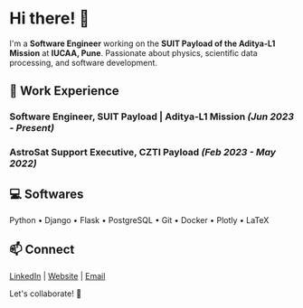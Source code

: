 
# Hi there! 👋

I'm a **Software Engineer** working on the **SUIT Payload of the Aditya-L1 Mission** at **IUCAA, Pune**. Passionate about physics, scientific data processing, and software development.

## 🚀 Work Experience

### **Software Engineer, SUIT Payload | Aditya-L1 Mission** *(Jun 2023 - Present)*
### **AstroSat Support Executive, CZTI Payload** *(Feb 2023 - May 2022)*

## 💻 Softwares
Python • Django • Flask • PostgreSQL • Git • Docker • Plotly • LaTeX

## 📫 Connect
[LinkedIn](www.linkedin.com/in/akarahulg) | [Website](https://thisisrahulg.xyz) | [Email](mailto:akarahulg@gmail.com)

Let's collaborate! 🚀

